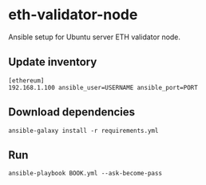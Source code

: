 # eth-validator-node
Ansible setup for Ubuntu server ETH validator node.

## Update inventory

    [ethereum]
    192.168.1.100 ansible_user=USERNAME ansible_port=PORT

## Download dependencies

    ansible-galaxy install -r requirements.yml 

## Run 

    ansible-playbook BOOK.yml --ask-become-pass
